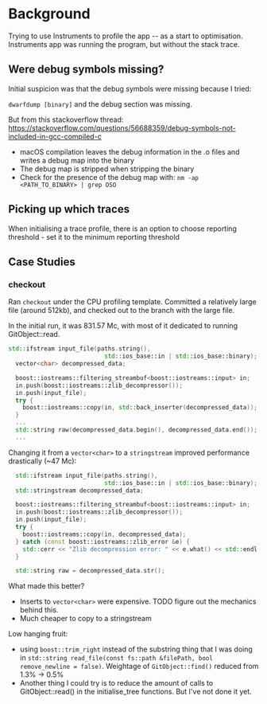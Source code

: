 # Background

Trying to use Instruments to profile the app -- as a start to optimisation.
Instruments app was running the program, but without the stack trace.

## Were debug symbols missing?

Initial suspicion was that the debug symbols were missing because I tried:

`dwarfdump [binary]` and the debug section was missing.

But from this stackoverflow thread: https://stackoverflow.com/questions/56688359/debug-symbols-not-included-in-gcc-compiled-c
- macOS compilation leaves the debug information in the .o files and writes a debug map into the binary
- The debug map is stripped when stripping the binary
- Check for the presence of the debug map with: `nm -ap <PATH_TO_BINARY> | grep OSO`

## Picking up which traces

When initialising a trace profile, there is an option to choose reporting threshold - set it to the minimum reporting threshold


## Case Studies

### checkout

Ran `checkout` under the CPU profiling template.
Committed a relatively large file (around 512kb), and checked out to the branch with the large file.

In the initial run, it was 831.57 Mc, with most of it dedicated to running GitObject::read.
```cpp
std::ifstream input_file(paths.string(),
                           std::ios_base::in | std::ios_base::binary);
  vector<char> decompressed_data;

  boost::iostreams::filtering_streambuf<boost::iostreams::input> in;
  in.push(boost::iostreams::zlib_decompressor());
  in.push(input_file);
  try {
    boost::iostreams::copy(in, std::back_inserter(decompressed_data));
  }
  ...
  std::string raw(decompressed_data.begin(), decompressed_data.end());
  ...
```

Changing it from a `vector<char>` to a `stringstream` improved performance drastically (~47 Mc):
```cpp
  std::ifstream input_file(paths.string(),
                           std::ios_base::in | std::ios_base::binary);
  std::stringstream decompressed_data;

  boost::iostreams::filtering_streambuf<boost::iostreams::input> in;
  in.push(boost::iostreams::zlib_decompressor());
  in.push(input_file);
  try {
    boost::iostreams::copy(in, decompressed_data);
  } catch (const boost::iostreams::zlib_error &e) {
    std::cerr << "Zlib decompression error: " << e.what() << std::endl;
  }

  std::string raw = decompressed_data.str();
```

What made this better?
- Inserts to `vector<char>` were expensive. TODO figure out the mechanics behind this.
- Much cheaper to copy to a stringstream


Low hanging fruit:
- using `boost::trim_right` instead of the substring thing that I was doing in `std::string read_file(const fs::path &filePath, bool remove_newline = false)`. Weightage of `GitObject::find()` reduced from 1.3% -> 0.5%
- Another thing I could try is to reduce the amount of calls to GitObject::read() in the initialise_tree functions. But I've not done it yet.